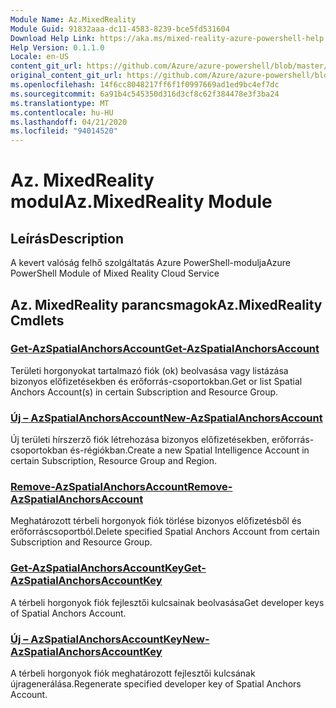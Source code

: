 ```yaml
---
Module Name: Az.MixedReality
Module Guid: 91832aaa-dc11-4583-8239-bce5fd531604
Download Help Link: https://aka.ms/mixed-reality-azure-powershell-help
Help Version: 0.1.1.0
Locale: en-US
content_git_url: https://github.com/Azure/azure-powershell/blob/master/src/MixedReality/MixedReality/help/Az.MixedReality.md
original_content_git_url: https://github.com/Azure/azure-powershell/blob/master/src/MixedReality/MixedReality/help/Az.MixedReality.md
ms.openlocfilehash: 14f6cc8048217ff6f1f0997669ad1ed9bc4ef7dc
ms.sourcegitcommit: 6a91b4c545350d316d3cf8c62f384478e3f3ba24
ms.translationtype: MT
ms.contentlocale: hu-HU
ms.lasthandoff: 04/21/2020
ms.locfileid: "94014520"
---
```

# <span data-ttu-id="a068f-101">Az. MixedReality modul</span><span class="sxs-lookup"><span data-stu-id="a068f-101">Az.MixedReality Module</span></span>
## <span data-ttu-id="a068f-102">Leírás</span><span class="sxs-lookup"><span data-stu-id="a068f-102">Description</span></span>
<span data-ttu-id="a068f-103">A kevert valóság felhő szolgáltatás Azure PowerShell-modulja</span><span class="sxs-lookup"><span data-stu-id="a068f-103">Azure PowerShell Module of Mixed Reality Cloud Service</span></span>

## <span data-ttu-id="a068f-104">Az. MixedReality parancsmagok</span><span class="sxs-lookup"><span data-stu-id="a068f-104">Az.MixedReality Cmdlets</span></span>
### [<span data-ttu-id="a068f-105">Get-AzSpatialAnchorsAccount</span><span class="sxs-lookup"><span data-stu-id="a068f-105">Get-AzSpatialAnchorsAccount</span></span>](Get-AzSpatialAnchorsAccount.md)
<span data-ttu-id="a068f-106">Területi horgonyokat tartalmazó fiók (ok) beolvasása vagy listázása bizonyos előfizetésekben és erőforrás-csoportokban.</span><span class="sxs-lookup"><span data-stu-id="a068f-106">Get or list Spatial Anchors Account(s) in certain Subscription and Resource Group.</span></span>

### [<span data-ttu-id="a068f-107">Új – AzSpatialAnchorsAccount</span><span class="sxs-lookup"><span data-stu-id="a068f-107">New-AzSpatialAnchorsAccount</span></span>](New-AzSpatialAnchorsAccount.md)
<span data-ttu-id="a068f-108">Új területi hírszerző fiók létrehozása bizonyos előfizetésekben, erőforrás-csoportokban és-régiókban.</span><span class="sxs-lookup"><span data-stu-id="a068f-108">Create a new Spatial Intelligence Account in certain Subscription, Resource Group and Region.</span></span>

### [<span data-ttu-id="a068f-109">Remove-AzSpatialAnchorsAccount</span><span class="sxs-lookup"><span data-stu-id="a068f-109">Remove-AzSpatialAnchorsAccount</span></span>](Remove-AzSpatialAnchorsAccount.md)
<span data-ttu-id="a068f-110">Meghatározott térbeli horgonyok fiók törlése bizonyos előfizetésből és erőforráscsoportból.</span><span class="sxs-lookup"><span data-stu-id="a068f-110">Delete specified Spatial Anchors Account from certain Subscription and Resource Group.</span></span>

### [<span data-ttu-id="a068f-111">Get-AzSpatialAnchorsAccountKey</span><span class="sxs-lookup"><span data-stu-id="a068f-111">Get-AzSpatialAnchorsAccountKey</span></span>](Get-AzSpatialAnchorsAccountKey.md)
<span data-ttu-id="a068f-112">A térbeli horgonyok fiók fejlesztői kulcsainak beolvasása</span><span class="sxs-lookup"><span data-stu-id="a068f-112">Get developer keys of Spatial Anchors Account.</span></span>

### [<span data-ttu-id="a068f-113">Új – AzSpatialAnchorsAccountKey</span><span class="sxs-lookup"><span data-stu-id="a068f-113">New-AzSpatialAnchorsAccountKey</span></span>](New-AzSpatialAnchorsAccountKey.md)
<span data-ttu-id="a068f-114">A térbeli horgonyok fiók meghatározott fejlesztői kulcsának újragenerálása.</span><span class="sxs-lookup"><span data-stu-id="a068f-114">Regenerate specified developer key of Spatial Anchors Account.</span></span>